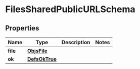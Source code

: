 
# FilesSharedPublicURLSchema

## Properties
Name | Type | Description | Notes
------------ | ------------- | ------------- | -------------
**file** | [**ObjsFile**](ObjsFile.md) |  | 
**ok** | [**DefsOkTrue**](DefsOkTrue.md) |  | 



